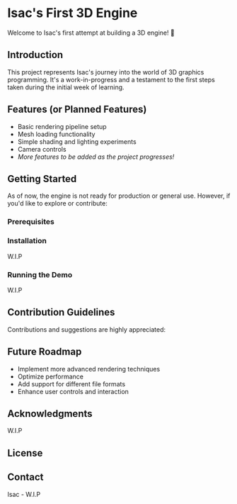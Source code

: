 ﻿
<body>
  <h1>Isac's First 3D Engine</h1>
  <p>Welcome to Isac's first attempt at building a 3D engine! 🚀</p>

  <h2>Introduction</h2>
  <p>This project represents Isac's journey into the world of 3D graphics programming. It's a work-in-progress and a testament to the first steps taken during the initial week of learning.</p>

  <h2>Features (or Planned Features)</h2>
  <ul>
    <li>Basic rendering pipeline setup</li>
    <li>Mesh loading functionality</li>
    <li>Simple shading and lighting experiments</li>
    <li>Camera controls</li>
    <li><em>More features to be added as the project progresses!</em></li>
  </ul>

  <h2>Getting Started</h2>
  <p>As of now, the engine is not ready for production or general use. However, if you'd like to explore or contribute:</p>
  <h3>Prerequisites</h3>
  <W.I.P</p>
  <h3>Installation</h3>
  <p>W.I.P</p>
  <h3>Running the Demo</h3>
  <p>W.I.P</p>

  <h2>Contribution Guidelines</h2>
  <p>Contributions and suggestions are highly appreciated:</p>
 
  <h2>Future Roadmap</h2>
  <ul>
    <li>Implement more advanced rendering techniques</li>
    <li>Optimize performance</li>
    <li>Add support for different file formats</li>
    <li>Enhance user controls and interaction</li>
  </ul>

  <h2>Acknowledgments</h2>
  <p>W.I.P</p>

  <h2>License</h2>


  <h2>Contact</h2>
  <p>Isac - W.I.P </p>
</body>
